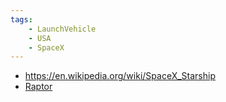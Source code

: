 ```yaml
---
tags:
    - LaunchVehicle
    - USA
    - SpaceX
---
```


 - https://en.wikipedia.org/wiki/SpaceX_Starship
 - [Raptor](../../Engines/Real/Raptor)